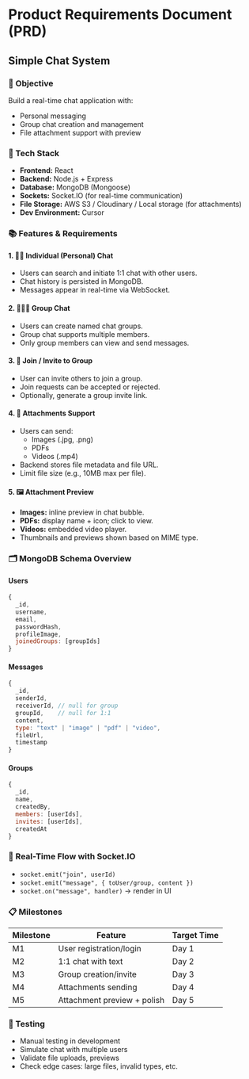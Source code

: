 # Product Requirements Document (PRD)

## Simple Chat System

### 🎯 Objective
Build a real-time chat application with:
- Personal messaging
- Group chat creation and management
- File attachment support with preview

### 🔧 Tech Stack
- **Frontend:** React
- **Backend:** Node.js + Express
- **Database:** MongoDB (Mongoose)
- **Sockets:** Socket.IO (for real-time communication)
- **File Storage:** AWS S3 / Cloudinary / Local storage (for attachments)
- **Dev Environment:** Cursor

### 📚 Features & Requirements

#### 1. 🧍‍♂️ Individual (Personal) Chat
- Users can search and initiate 1:1 chat with other users.
- Chat history is persisted in MongoDB.
- Messages appear in real-time via WebSocket.

#### 2. 👨‍👩‍👧 Group Chat
- Users can create named chat groups.
- Group chat supports multiple members.
- Only group members can view and send messages.

#### 3. 📩 Join / Invite to Group
- User can invite others to join a group.
- Join requests can be accepted or rejected.
- Optionally, generate a group invite link.

#### 4. 📎 Attachments Support
- Users can send:
  - Images (.jpg, .png)
  - PDFs
  - Videos (.mp4)
- Backend stores file metadata and file URL.
- Limit file size (e.g., 10MB max per file).

#### 5. 🖼️ Attachment Preview
- **Images:** inline preview in chat bubble.
- **PDFs:** display name + icon; click to view.
- **Videos:** embedded video player.
- Thumbnails and previews shown based on MIME type.

### 🗂️ MongoDB Schema Overview

#### Users
```js
{
  _id,
  username,
  email,
  passwordHash,
  profileImage,
  joinedGroups: [groupIds]
}
```

#### Messages
```js
{
  _id,
  senderId,
  receiverId, // null for group
  groupId,    // null for 1:1
  content,
  type: "text" | "image" | "pdf" | "video",
  fileUrl,
  timestamp
}
```

#### Groups
```js
{
  _id,
  name,
  createdBy,
  members: [userIds],
  invites: [userIds],
  createdAt
}
```

### 🔁 Real-Time Flow with Socket.IO
- `socket.emit("join", userId)`
- `socket.emit("message", { toUser/group, content })`
- `socket.on("message", handler)` → render in UI

### 📋 Milestones

| Milestone | Feature                   | Target Time |
|-----------|---------------------------|-------------|
| M1        | User registration/login   | Day 1       |
| M2        | 1:1 chat with text        | Day 2       |
| M3        | Group creation/invite     | Day 3       |
| M4        | Attachments sending       | Day 4       |
| M5        | Attachment preview + polish | Day 5     |

### 🧪 Testing
- Manual testing in development
- Simulate chat with multiple users
- Validate file uploads, previews
- Check edge cases: large files, invalid types, etc.
